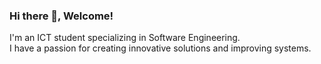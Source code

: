 ### Hi there 👋, Welcome!

I'm an ICT student specializing in Software Engineering.<br>
I have a passion for creating innovative solutions and improving systems.
